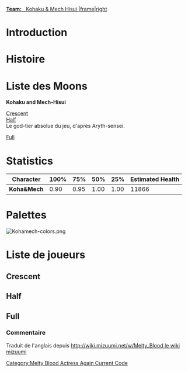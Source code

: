 [ **Team:**   Kohaku & Mech Hisui
\|frame\|right](image:Kohamech1.png "wikilink")

# Introduction

# Histoire

# Liste des Moons

**Kohaku and Mech-Hisui**

[Crescent](Melty_Blood/Kohaku_and_Mech-Hisui/Crescent_Moon "wikilink")  
[Half](Melty_Blood/Kohaku_and_Mech-Hisui/Half_Moon "wikilink")  
Le god-tier absolue du jeu, d'après Aryth-sensei.

[Full](Melty_Blood/Kohaku_and_Mech-Hisui/Full_Moon "wikilink")  

# Statistics

| Character     | 100% | 75%  | 50%  | 25%  | Estimated Health |
|---------------|------|------|------|------|------------------|
| **Koha&Mech** | 0.90 | 0.95 | 1.00 | 1.00 | 11866            |

# Palettes

![](Kohamech-colors.png "Kohamech-colors.png")

# Liste de joueurs

## Crescent

## Half

## Full

### Commentaire

Traduit de l'anglais depuis [http://wiki.mizuumi.net/w/Melty_Blood le
wiki
mizuumi](http://wiki.mizuumi.net/w/Melty_Blood_le_wiki_mizuumi "wikilink")

[Category:Melty Blood Actress Again Current
Code](Category:Melty_Blood_Actress_Again_Current_Code "wikilink")
